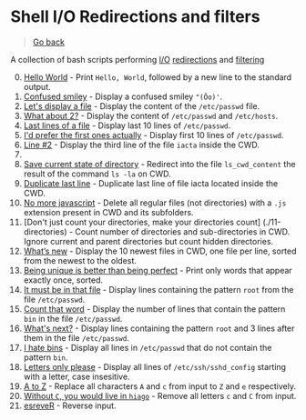 # Shell I/O Redirections and filters

> [Go back](../README.md)

A collection of bash scripts performing
[I/O](https://en.wikipedia.org/wiki/Input/output)
[redirections](https://en.wikipedia.org/wiki/Redirection_(computing)) and
[filtering](https://en.wikipedia.org/wiki/Filter_(software))

0. [Hello World](./0-hello_world) - Print `Hello, World`, followed by a new
   line to the standard output.
1. [Confused smiley](./1-confused_smiley) - Display a confused smiley `"(Ôo)'`.
2. [Let's display a file](./2-hellofile) - Display the content of the
   `/etc/passwd` file.
3. [What about 2?](./3-twofiles) - Display the content of
   `/etc/passwd` and `/etc/hosts`.
4. [Last lines of a file](./4-lastlines) - Display last 10 lines
    of `/etc/passwd`.
5. [I'd prefer the first ones actually](./5-firstlines) - Display first 10 lines
    of `/etc/passwd`.
6. [Line #2](./6-third_line) - Display the third line of the file `iacta`
   inside the CWD.
7.
8. [Save current state of directory](./8-cwd_state) - Redirect into the file
    `ls_cwd_content` the result of the command `ls -la` on CWD.
9. [Duplicate last line](./9-duplicate_last_line) - Duplicate last line of file
    iacta located inside the CWD.
10. [No more javascript](./10-no_more_js) - Delete all regular files
    (not directories) with a `.js` extension present in CWD and its subfolders.
11. [Don't just count your directories, make your directories count]
    (./11-directories) - Count number of directories and sub-directories in CWD.
    Ignore current and parent directories but count hidden directories.
12. [What’s new](./12-newest_files) - Display the 10 newest files in CWD,
    one file per line, sorted from the newest to the oldest.
13. [Being unique is better than being perfect](./13-unique) - Print only words
     that appear exactly once, sorted.
14. [It must be in that file](./14-findthatword) - Display lines containing the
    pattern `root` from the file `/etc/passwd`.
15. [Count that word](./15-countthatword) - Display the number of lines that
     contain the pattern `bin` in the file `/etc/passwd`.
16. [What's next?](./16-whatsnext) - Display lines containing the pattern `root`
     and 3 lines after them in the file `/etc/passwd`.
17. [I hate bins](./17-hidethisword) - Display all lines in `/etc/passwd` that
     do not contain the pattern `bin`.
18. [Letters only please](./18-letteronly) - Display all lines of
    `/etc/ssh/sshd_config` starting with a letter, case insesitive.
19. [A to Z](./19-AZ) - Replace all characters `A` and `c` from input to
    `Z` and `e` respectively.
20. [Without `C`, you would live in `hiago`](./20-hiago) - Remove all letters
     `c` and `C` from input.
21. [esreveR](./21-reverse) - Reverse input.
